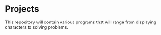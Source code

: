 # Projects
This repository will contain various programs that will range from displaying characters to solving problems.

